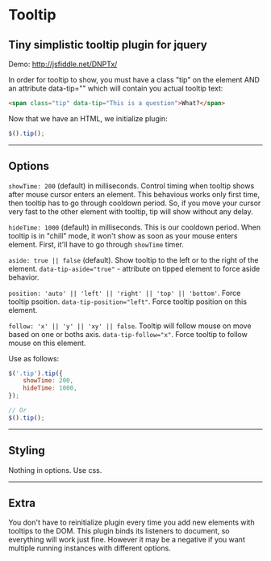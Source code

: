 # Tooltip

## Tiny simplistic tooltip plugin for jquery

Demo: <http://jsfiddle.net/DNPTx/>

In order for tooltip to show, you must have a class "tip" on the element AND an attribute data-tip=""
which will contain you actual tooltip text:

````html
<span class="tip" data-tip="This is a question">What?</span>
````

Now that we have an HTML, we initialize plugin:

````javascript
$().tip();
````
-----

## Options

`showTime: 200` (default) in milliseconds. Control timing when tooltip shows after mouse cursor enters an element.
This behavious works only first time, then tooltip has to go through cooldown period. So, if you move your cursor very fast
to the other element with tooltip, tip will show without any delay.

`hideTime: 1000` (default) in milliseconds. This is our cooldown period. When tooltip is in "chill" mode, it won't show
as soon as your mouse enters element. First, it'll have to go through `showTime` timer.

`aside: true || false` (default). Show tooltip to the left or to the right of the element. 
`data-tip-aside="true"` - attribute on tipped element to force aside behavior.

`position: 'auto' || 'left' || 'right' || 'top' || 'bottom'`. Force tooltip psoition. 
`data-tip-position="left"`. Force tooltip position on this element.

`follow: 'x' || 'y' || 'xy' || false`. Tooltip will follow mouse on move based on one or boths axis. 
`data-tip-follow="x"`. Force tooltip to follow mouse on this element.

Use as follows:

````javascript
$('.tip').tip({
	showTime: 200,
	hideTime: 1000,
});

// Or
$().tip();
````


-----

## Styling

Nothing in options. Use css.

-----

## Extra

You don't have to reinitialize plugin every time you add new elements with tooltips to the DOM.
This plugin binds its listeners to document, so everything will work just fine. However it may be a negative if you want multiple
running instances with different options.
